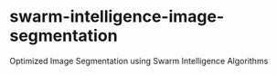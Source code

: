 # swarm-intelligence-image-segmentation
Optimized Image Segmentation using Swarm Intelligence Algorithms
